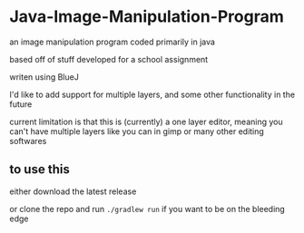 # Java-Image-Manipulation-Program
an image manipulation program coded primarily in java

based off of stuff developed for a school assignment

writen using BlueJ

I'd like to add support for multiple layers, and some other functionality in the future

current limitation is that this is (currently) a one layer editor, meaning you can't have multiple layers like you can in gimp or many other editing softwares

## to use this
either download the latest release 

or clone the repo and run `./gradlew run` if you want to be on the bleeding edge
